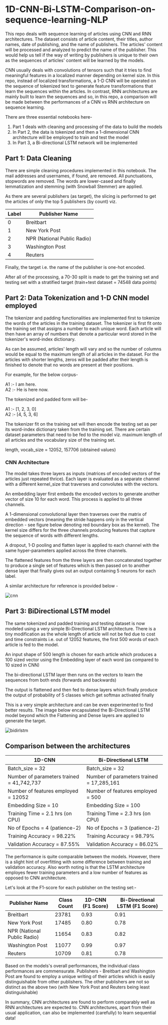 # 1D-CNN-Bi-LSTM-Comparison-on-sequence-learning-NLP

This repo deals with sequence learning of articles using CNN and RNN architectures. The dataset consists of article content, their titles, author names, date of publishing, and the name of publishers. The articles' content will be processed and analyzed to predict the name of the publisher. This would help us tell if the way of writing by publishers is unique to their own as the sequences of articles' content will be learned by the models.

CNN usually deals with convolutions of tensors such that it tries to find meaningful features in a localized manner depending on kernel size. In this repo, instead of localized transformations, a 1-D CNN will be operated on the sequence of tokenized text to generate feature transformations that learn the sequences within the articles. In contrast, RNN architectures are mainly built to learn the sequences and so, in this repo, a comparison will be made between the performances of a CNN vs RNN architecture on sequence learning.

There are three essential notebooks here-

1. Part 1 deals with cleaning and processing of the data to build the models
2. In Part 2, the data is tokenized and then a 1-dimensional CNN architecture will be employed to train and test the model
3. In Part 3, a Bi-directional LSTM network will be implemented

## Part 1: Data Cleaning

There are simple cleaning procedures implemented in this notebook. The mail addresses and usernames, if found, are removed. All punctuations, stopwords are removed. The words are lower-cased and finally lemmatization and stemming (with Snowball Stemmer) are applied.

As there are several publishers (as target), the slicing is performed to get the articles of only the top 5 publishers (by count) viz. 


| Label   | Publisher Name |
| ------------- | ------------- |
| 0  | Breitbart  |
| 1  | New York Post  |
| 2  | NPR (National Public Radio)  |
| 3  | Washington Post  |
| 4  | Reuters  |

Finally, the target i.e. the name of the publisher is one-hot encoded.

After all of the processing, a 70-30 split is made to get the training set and testing set with a stratified target (train+test dataset = 74548 data points)

## Part 2: Data Tokenization and 1-D CNN model employed

The tokenizer and padding functionalities are implemented first to tokenize the words of the articles in the training dataset. The tokenizer is first fit onto the training set that assigns a number to each unique word. Each article will then have an array of numbers that denote a particular word stored in the tokenizer's word-index dictionary.

As can be assumed, articles' length will vary and so the number of columns would be equal to the maximum length of all articles in the dataset. For the articles with shorter lengths, zeros will be padded after their length is finished to denote that no words are present at their positions.

For example, for the below corpus-

A1 :- I am here. <br>
A2 :- He is here now.

The tokenized and padded form will be-

A1 :- [1, 2, 3, 0] <br>
A2 :- [4, 5, 3, 6]

The tokenizer fit on the training set will then encode the testing set as per its word-index dictionary taken from the training set. There are certain dataset parameters that need to be fed to the model viz. maximum length of all articles and the vocabulary size of the training set.

length, vocab_size = 12052, 157706 (obtained values)

### CNN Architecture

The model takes three layers as inputs (matrices of encoded vectors of the articles just repeated thrice). Each layer is evaluated as a separate channel with a different kernel_size that traverses and convolutes with the vectors.

An embedding layer first embeds the encoded vectors to generate another vector of size 10 for each word. This process is applied to all three channels.

A 1-dimensional convolutional layer then traverses over the matrix of embedded vectors (meaning the stride happens only in the vertical direction - see figure below denoting red boundary box as the kernel). The kernel size differs for the three channels producing features that capture the sequence of words with different lengths.

A dropout, 1-D pooling and flatten layer is applied to each channel with the same hyper-parameters applied across the three channels.

The flattened features from the three layers are then concatenated together to produce a single set of features which is then passed on to another dense layer that finally gives out an output containing 5 neurons for each label.

A similar architecture for reference is provided below -

![cnn](https://user-images.githubusercontent.com/55252306/109691209-35cd0f80-7b55-11eb-810d-c2861dae1701.PNG)

## Part 3: BiDirectional LSTM model

The same tokenized and padded training and testing dataset is now modeled using a very simple Bi-Directional LSTM architecture. There is a tiny modification as the whole length of article will not be fed due to cost and time constraints i.e. out of 12052 features, the first 500 words of each article is fed to the model.

An input shape of 500 length is chosen for each article which produces a 100 sized vector using the Embedding layer of each word (as compared to 10 sized in CNN)

The bi-directional LSTM layer then runs on the vectors to learn the sequences from both ends (forwards and backwards)

The output is flattened and then fed to dense layers which finally produce the output of probability of 5 classes which get softmax activated finally

This is a very simple architecture and can be even experimented to find better results. The image below encapsulated the Bi-Directional LSTM model beyond which the Flattening and Dense layers are applied to generate the target.

![bidirlstm](https://user-images.githubusercontent.com/55252306/109692200-3d40e880-7b56-11eb-8f97-0ef781d5a7bb.png)

## Comparison between the architectures


| 1D-CNN   | Bi-Directional LSTM |
| ------------- | ------------- |
| Batch_size = 32  | Batch_size = 32  |
| Number of parameters trained = 41,742,737  | Number of parameters trained = 17,285,161  |
| Number of features employed = 12052  | Number of features employed = 500  |
| Embedding Size = 10  | Embedding Size = 100  |
| Training Time = 2.1 hrs (on CPU)  | Training Time = 2.3 hrs (on CPU)  |
| No of Epochs = 4 (patience-2) | No of Epochs = 3 (patience-2) |
| Training Accuracy = 98.22% | Training Accuracy = 98.79% |
| Validation Accuracy = 87.55% | Validation Accuracy = 86.02% |

The performance is quite comparable between the models. However, there is a slight hint of overfitting with some difference between training and validation accuracy.
Also worth noting is that the LSTM architecture employes fewer training parameters and a low number of features as opposed to CNN architecture.

Let's look at the F1-score for each publisher on the testing set:-

| Publisher Name | Class Count | 1D-CNN (F1 Score) | Bi-Directional LSTM (F1 Score) |
| ------------- | ------------- | ------------- | ------------- |
| Breitbart  | 23781 | 0.93  | 0.91  |
| New York Post | 17485 | 0.80  | 0.78  |
| NPR (National Public Radio) | 11654 | 0.83  | 0.82  |
| Washington Post | 11077 | 0.99  | 0.97  |
| Reuters | 10709 | 0.81  | 0.78  |

Based on the models's overall performances, the individual class performances are commensurate. Publishers - Breitbart and Washington Post are found to employ a unique writing of their articles which is easily distinguishable from other publishers. The other publishers are not so distinct as the above two (with New York Post and Reuters being least distinguishable)

In summary, CNN architectures are found to perform comparably well as RNN architectures are expected to. CNN architectures, apart from their usual application, can also be implemented (carefully) to learn sequential data!
